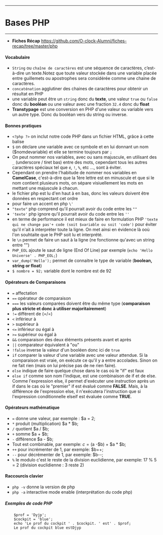 ***
# Bases PHP
***

* __Fiches Récap__ https://github.com/O-clock-Alumni/fiches-recap/tree/master/php


#### Vocabulaire
* `String` ou `chaîne de caractères` est une séquence de caractères, c’est-à-dire un texte.Notez que toute valeur stockée dans une variable placée entre guillemets ou apostrophes sera considérée comme une chaine de caractères.
* `concaténation` agglutiner des chaines de caractères pour obtenir un résultat en PHP
* une variable peut être un `string` donc du __texte__, une valeur `true` ou `false` donc du __booléan__ ou une valeur avec une fraction `32.4` donc du __float__
* __Transtypage__ est une conversion en PHP d'une valeur ou variable vers un autre type. Donc du booléan vers du string ou inverse.



#### Bonnes pratiques
* `<?php ?>` on inclut notre code PHP dans un fichier HTML, grâce à cette balise
* `$` on déclare une variable avec ce symbole et en lui donnant un nom ($nomdevariable) et elle se termine toujours par `;`
* On peut nommer nos variables, avec ou sans majuscule, en utilisant des `_` (underscore / tiret bas) entre des mots, cependant tous les autres caractères spéciaux tel que `é`, `!`, `%`, etc ..., sont à éviter.
* Cependant on prendre l'habitude de nommer nos variables en __CamelCase__, c'est-à-dire que la 1ère lettre est en minuscule et que si le nom contient plusieurs mots, on sépare visiuellement les mots en mettant une majuscule à chacun.
* le fichier php est lu d'en haut à en bas, donc les valeurs doivent être données en respectant cet ordre
* pour faire un accent en php `\'` 
* `"texte"` php comprend qu'il pourrait avoir du code entre les `""`
* `'texte'` php ignore qu'il pourrait avoir du code entre les `''`
* en terme de performance il est mieux de faire en formulation PHP `'texte qui ne change pas'+ code (soit $variable ou soit 'code')` pour éviter qu'il n'ait à interpréter toute la ligne. On met ainsi en évidence là ooù l'on souhtaite que le PHP soit lu et interprété.
* le `\n` permet de faire un saut à la ligne (ne fonctionne qu'avec un string entre "")
* `PHP_EOL` ajoute le saut de ligne (End Of Line) par exemple (`echo 'Hello Universe' . PHP_EOL;`)
* `var_dump('Hello');` permet de connaitre le type de variable (__boolean, string or float__)
* `$ nombre = 92;` variable dont le nombre est de 92


#### Opérateurs de Comparaisons
* `=` affectation
* `==` opérateur de comparaison
* `===` les valeurs comparées doivent être du même type (__comparaison plus stricte et donc à utiliser majoritairement__)
* `!=` différent de (=/=)
* `<` inférieur à
* `>` supérieur à
* `<=` inférieur ou égal à
* `>=` supérieur ou égal à
* `&&` comparaison des deux éléments présents avant et après
* `||` comparateur équivalent à "ou"
* `!false` inverse la valeur d'un booléen donc ici de `true`
* `if` comparer la valeur d'une variable avec une valeur attendue. Si la comparaison est vraie, on exécute ce qu'il y a entre accolades. Sinon on ne fait rien (mais on lui précise pas de ne rien faire).
* `else` indique de faire quelque chose dans le cas où le "if" est faux
* `else if` comme son nom l'indique, est une combinaison de if et de else. Comme l'expression else, il permet d'exécuter une instruction après un if dans le cas où le "premier" if est évalué comme __FALSE__. Mais, à la différence de l'expression else, il n'exécutera l'instruction que si l'expression conditionnelle elseif est évaluée comme __TRUE__.


#### Opérateurs mathématique
* `=` donne une valeur, par exemple : $a = 2;
* `*` produit (multiplication) $a * $b;
* `/` quotient $a / $b;
* `+` somme $a + $b;
* `-` différence $a - $b;
* Tout est combinable, par exemple: $c = ($a -$b) + $a * $b;
* `++` pour incrémenter de 1, par exemple: $b++;
* `--` pour décrémenter de 1, par exemple: $b--;
* `%` le modulo c'est le reste de la division euclidienne, par exemple: 17 % 5 = 2 (division euclidienne : 3 reste 2)


#### Raccourcis clavier
* `php -v` donne la version de php
* `php -a` interactive mode enable (interprétation du code php)



##### Exemples de code PHP

        $prof = 'Dyjp';
        $cockpit = 'blue';
        echo 'Le prof du cockpit ' . $cockpit. ' est' . $prof;
        Le prof du cockpit blue estDjyp
     




